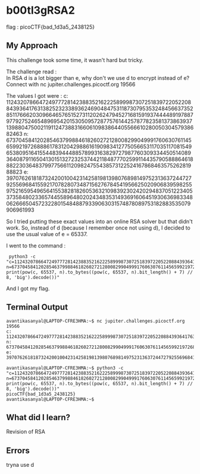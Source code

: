 # b00tl3gRSA2

flag : picoCTF{bad_1d3a5_2438125}

## My Approach 
This challenge took some time, it wasn't hard but tricky.

The challenge read :                     
              In RSA d is a lot bigger than e, why don't we use d to encrypt instead of e? Connect with nc jupiter.challenges.picoctf.org 19566               

The values I got were : 
c: 11243207866472497772814238835216222589998730725183972205220884393641763138252323389362469048475311873079535324845663735285117666203096646576515273112026247945271681591937444489197887977927524654896954201530509572877576144257877823581373863937139880475002119112473883166061098386440556661028005030457938682463
n: 67370458412028546379988461826027212800829904999176063076114565992197268886178312042988616190983412775056653117035117081549653809516415544839444885789931638297279877603093344505140893640879116504130151327232537442118487770259911443579058886461888223036483799775661120982475543857312252416786846357526281988823
e: 39707626181873242001004231425819813980768981497523136372447279255696841559217078280734871562767845419566250209068395982559752165954965641553828182605363210983923024202948370512234053735848023365744558964802024348353149369160645193063698334806266650457232280154848879339063031574878089753182883535079906961993                 

So I tried putting these exact values into an online RSA solver but that didn't work. So, instead of d (because I remember once not using d), I decided to use the usual value of e = 65337.

I went to the command : 
```
 python3 -c "c=11243207866472497772814238835216222589998730725183972205220884393641763138252323389362469048475311873079535324845663735285117666203096646576515273112026247945271681591937444489197887977927524654896954201530509572877576144257877823581373863937139880475002119112473883166061098386440556661028005030457938682463; n=67370458412028546379988461826027212800829904999176063076114565992197268886178312042988616190983412775056653117035117081549653809516415544839444885789931638297279877603093344505140893640879116504130151327232537442118487770259911443579058886461888223036483799775661120982475543857312252416786846357526281988823; print(pow(c, 65537, n).to_bytes((pow(c, 65537, n).bit_length() + 7) // 8, 'big').decode())"
```

And I got my flag.

## Terminal Output
```
avantikasanyal@LAPTOP-CFRE3HMA:~$ nc jupiter.challenges.picoctf.org 19566
c: 11243207866472497772814238835216222589998730725183972205220884393641763138252323389362469048475311873079535324845663735285117666203096646576515273112026247945271681591937444489197887977927524654896954201530509572877576144257877823581373863937139880475002119112473883166061098386440556661028005030457938682463
n: 67370458412028546379988461826027212800829904999176063076114565992197268886178312042988616190983412775056653117035117081549653809516415544839444885789931638297279877603093344505140893640879116504130151327232537442118487770259911443579058886461888223036483799775661120982475543857312252416786846357526281988823
e: 39707626181873242001004231425819813980768981497523136372447279255696841559217078280734871562767845419566250209068395982559752165954965641553828182605363210983923024202948370512234053735848023365744558964802024348353149369160645193063698334806266650457232280154848879339063031574878089753182883535079906961993

avantikasanyal@LAPTOP-CFRE3HMA:~$ python3 -c "c=11243207866472497772814238835216222589998730725183972205220884393641763138252323389362469048475311873079535324845663735285117666203096646576515273112026247945271681591937444489197887977927524654896954201530509572877576144257877823581373863937139880475002119112473883166061098386440556661028005030457938682463; n=67370458412028546379988461826027212800829904999176063076114565992197268886178312042988616190983412775056653117035117081549653809516415544839444885789931638297279877603093344505140893640879116504130151327232537442118487770259911443579058886461888223036483799775661120982475543857312252416786846357526281988823; print(pow(c, 65537, n).to_bytes((pow(c, 65537, n).bit_length() + 7) // 8, 'big').decode())"
picoCTF{bad_1d3a5_2438125}
avantikasanyal@LAPTOP-CFRE3HMA:~$
```

## What did I learn?
Revision of RSA

## Errors
tryna use d
